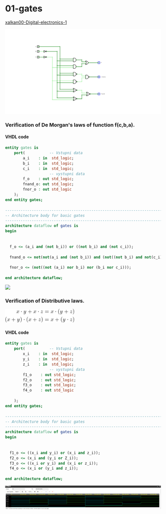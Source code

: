 # 01-gates
[xalkan00-Digital-electronics-1](https://github.com/xalkan00/Digital-electronics-1)

<img src="https://github.com/xalkan00/Digital-electronics-1/blob/main/Labs/01-gates/Obrazky/F.png" /> 

### Verification of De Morgan's laws of function f(c,b,a).
#### VHDL code

```VHDL
entity gates is
    port(           -- Vstupni data
        a_i    : in  std_logic;         
        b_i    : in  std_logic;         
        c_i    : in  std_logic;    
        			-- vystupni data
        f_o    : out std_logic;
        fnand_o: out std_logic;
        fnor_o : out std_logic
    );
end entity gates;

------------------------------------------------------------------------
-- Architecture body for basic gates
------------------------------------------------------------------------
architecture dataflow of gates is
begin
 
  
  f_o <= (a_i and (not b_i)) or ((not b_i) and (not c_i));
  
  fnand_o <= not(not(a_i and (not b_i)) and (not((not b_i) and not(c_i))));
 
  fnor_o <= (not((not (a_i) nor b_i) nor (b_i nor c_i)));

end architecture dataflow;

```


<img src="https://github.com/xalkan00/Digital-electronics-1/blob/main/Labs/01-gates/Obrazky/Snímek%20obrazovky%202021-02-16%20105325.png" /> 




 

### Verification of Distributive laws.

<img src="https://github.com/xalkan00/Digital-electronics-1/blob/main/Labs/01-gates/Obrazky/x.png"/>

#### VHDL code

``` VHDL
entity gates is
    port(           -- Vstupni data
        x_i    : in  std_logic;         
        y_i    : in  std_logic;         
        z_i    : in  std_logic;    
        			-- vystupni data
        f1_o    : out std_logic;
        f2_o    : out std_logic;
        f3_o    : out std_logic;
        f4_o    : out std_logic
       
    );
end entity gates;

------------------------------------------------------------------------
-- Architecture body for basic gates
------------------------------------------------------------------------
architecture dataflow of gates is
begin
 
  
  f1_o <= ((x_i and y_i) or (x_i and z_i));
  f2_o <= (x_i and (y_i or Z_i));
  f3_o <= ((x_i or y_i) and (x_i or z_i));
  f4_o <= (x_i or (y_i and z_i));

end architecture dataflow;
```



<img src="https://github.com/xalkan00/Digital-electronics-1/blob/main/Labs/01-gates/Obrazky/fx.png" />
